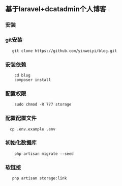 ## 基于laravel+dcatadmin个人博客

### 安装

### git安装
```shell
   git clone https://github.com/yinweiyi/blog.git
```

### 安装依赖
```shell
    cd blog
    composer install
```

### 配置权限
```shell
    sudo chmod -R 777 storage
```

### 配置配置文件
```shell
  cp .env.example .env
```

### 初始化数据库
```shell
    php artisan migrate --seed
```

### 软链接
```shell
   php artisan storage:link
```
